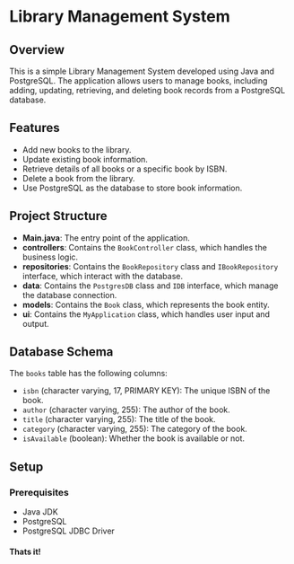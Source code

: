# Library Management System

## Overview

This is a simple Library Management System developed using Java and PostgreSQL. The application allows users to manage books, including adding, updating, retrieving, and deleting book records from a PostgreSQL database.

## Features

- Add new books to the library.
- Update existing book information.
- Retrieve details of all books or a specific book by ISBN.
- Delete a book from the library.
- Use PostgreSQL as the database to store book information.

## Project Structure

- **Main.java**: The entry point of the application.
- **controllers**: Contains the `BookController` class, which handles the business logic.
- **repositories**: Contains the `BookRepository` class and `IBookRepository` interface, which interact with the database.
- **data**: Contains the `PostgresDB` class and `IDB` interface, which manage the database connection.
- **models**: Contains the `Book` class, which represents the book entity.
- **ui**: Contains the `MyApplication` class, which handles user input and output.

## Database Schema

The `books` table has the following columns:

- `isbn` (character varying, 17, PRIMARY KEY): The unique ISBN of the book.
- `author` (character varying, 255): The author of the book.
- `title` (character varying, 255): The title of the book.
- `category` (character varying, 255): The category of the book.
- `isAvailable` (boolean): Whether the book is available or not.

## Setup

### Prerequisites

- Java JDK
- PostgreSQL
- PostgreSQL JDBC Driver

#### Thats it!